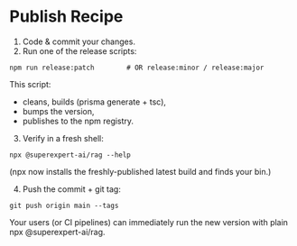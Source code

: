 # Publish Recipe

1.	Code & commit your changes.
2.	Run one of the release scripts:

```
npm run release:patch        # OR release:minor / release:major
```

This script:
* cleans, builds (prisma generate + tsc),
* bumps the version,
* publishes to the npm registry.

3.	Verify in a fresh shell:

```
npx @superexpert-ai/rag --help
```

(npx now installs the freshly-published latest build and finds your bin.)

4.	Push the commit + git tag:

```
git push origin main --tags
```


Your users (or CI pipelines) can immediately run the new version with plain npx @superexpert-ai/rag.

